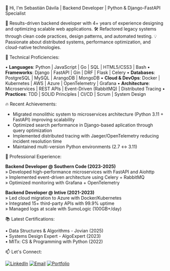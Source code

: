 👋 Hi, I'm Sebastián Dávila | Backend Developer | Python & Django-FastAPI Specialist

🚀 Results-driven backend developer with 4+ years of experience designing and optimizing scalable web applications.
🛠️ Refactored legacy systems through clean code practices, design patterns, and automated testing.
💡 Passionate about distributed systems, performance optimization, and cloud-native technologies.

🌟 Technical Proficiencies:
  
  • **Languages**: Python | JavaScript | Go | SQL | HTML5/CSS3 | Bash
  • **Frameworks**: Django | FastAPI | Gin | DRF | Flask | Celery
  • **Databases**: PostgreSQL | MySQL | ArangoDB | MongoDB
  • **Cloud & DevOps**: Docker | Kubernetes | AWS | Azure | OpenTelemetry | Grafana
  • **Architecture**: Microservices | REST APIs | Event-Driven (RabbitMQ) | Distributed Tracing
  • **Practices**: TDD | SOLID Principles | CI/CD | Scrum | System Design

🔥 Recent Achievements:
  
  - Migrated monolithic system to microservices architecture (Python 3.11 + FastAPI) improving scalability
  - Optimized search performance in Django-based aplication through query optimization
  - Implemented distributed tracing with Jaeger/OpenTelemetry reducing incident resolution time 
  - Maintained multi-version Python environments (2.7 ↔ 3.11)

💼 Professional Experience:

  **Backend Developer @ Southern Code (2023-2025)**  
  » Developed high-performance microservices with FastAPI and Aiohttp  
  » Implemented event-driven architecture using Celery + RabbitMQ  
  » Optimized monitoring with Grafana + OpenTelemetry
  
  **Backend Developer @ Intive (2021-2023)**  
  » Led cloud migration to Azure with Docker/Kubernetes  
  » Integrated 15+ third-party APIs with 99.9% uptime  
  » Managed logs at scale with SumoLogic (100GB+/day)

📚 Latest Certifications:
  
  • Data Structures & Algorithms - Jovian (2025)  
  • Systems Design Expert - AlgoExpert (2023)  
  • MITx: CS & Programming with Python (2022)  


📫 Let's Connect:
  
  [![LinkedIn](https://img.shields.io/badge/LinkedIn-0077B5?style=for-the-badge&logo=linkedin&logoColor=white)](https://www.linkedin.com/in/sebastiandavila/)
  [![Email](https://img.shields.io/badge/Gmail-D14836?style=for-the-badge&logo=gmail&logoColor=white)](mailto:sebastian.davila.personal@gmail.com)
  [![Portfolio](https://img.shields.io/badge/Portfolio-2021-ff69b4?style=for-the-badge)](https://sebadp.github.io/sebastiandavila.github.io/)

